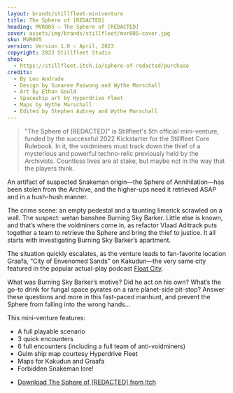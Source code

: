 ```yaml
---
layout: brands/stillfleet-miniventure
title: The Sphere of [REDACTED]
heading: MVR005 ☉ The Sphere of [REDACTED]
cover: assets/img/brands/stillfleet/mvr005-cover.jpg
sku: MVR005
version: Version 1.0 ☉ April, 2023
copyright: 2023 Stillfleet Studio
shop:
  - https://stillfleet.itch.io/sphere-of-redacted/purchase
credits:
  - By Leo Andrade
  - Design by Sunaree Paiwong and Wythe Marschall 
  - Art by Ethan Gould
  - Spaceship art by Hyperdrive Fleet
  - Maps by Wythe Marschall 
  - Edited by Stephen Aubrey and Wythe Marschall
---
```


> "The Sphere of [REDACTED]" is Stillfleet's 5th official mini-venture, funded by the successful 2022 Kickstarter for the Stillfleet Core Rulebook. In it, the voidminers must track down the thief of a mysterious and powerful techno-relic previously held by the Archivists. Countless lives are at stake, but maybe not in the way that the players think.

An artifact of suspected Snakeman origin—the Sphere of Annihilation—has been stolen from the Archive, and the higher-ups need it retrieved ASAP and in a hush-hush manner.

The crime scene: an empty pedestal and a taunting limerick scrawled on a wall. The suspect: wetan banshee Burning Sky Barker. Little else is known, and that’s where the voidminers come in, as refactor Vlaad Aditrack puts together a team to retrieve the Sphere and bring the thief to justice. It all starts with investigating Burning Sky Barker’s apartment.

The situation quickly escalates, as the venture leads to fan-favorite location Graafa, “City of Envenomed Sands” on Kakudun—the very same city featured in the popular actual-play podcast [Float City](https://funcity.ventures/episode/float-city-1-ah-sun-flower/).

What was Burning Sky Barker’s motive? Did he act on his own? What’s the go-to drink for fungal space pyrates on a rare planet-side pit-stop? Answer these questions and more in this fast-paced manhunt, and prevent the Sphere from falling into the wrong hands…

This mini-venture features:

- A full playable scenario
- 3 quick encounters
- 6 full encounters (including a full team of anti-voidminers)
- Gulm ship map courtesy Hyperdrive Fleet
- Maps for Kakudun and Graafa
- Forbidden Snakeman lore!

<ul class="button-list">
  <li>
    <a href="https://stillfleet.itch.io/sphere-of-redacted/purchase" class="external itchio">
      Download The Sphere of [REDACTED] from Itch
    </a>
  </li>
</ul>
